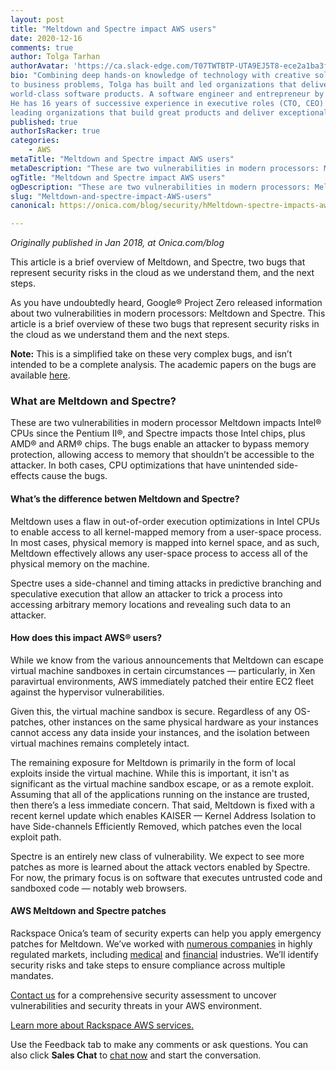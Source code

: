 ```yaml
---
layout: post
title: "Meltdown and Spectre impact AWS users"
date: 2020-12-16
comments: true
author: Tolga Tarhan
authorAvatar: 'https://ca.slack-edge.com/T07TWTBTP-UTA9EJ5T8-ece2a1ba3f39-512'
bio: "Combining deep hands-on knowledge of technology with creative solutions 
to business problems, Tolga has built and led organizations that deliver 
world-class software products. A software engineer and entrepreneur by trade, 
He has 16 years of successive experience in executive roles (CTO, CEO) 
leading organizations that build great products and deliver exceptional services."
published: true
authorIsRacker: true
categories:
    - AWS
metaTitle: "Meltdown and Spectre impact AWS users"
metaDescription: "These are two vulnerabilities in modern processors: Meltdown impacts Intel CPUs and Spectre impacts Intel chips, plus AMD and ARM chips. The bugs enable an attacker to bypass memory protection, allowing access to memory that shouldn’t be accessible to the attacker."
ogTitle: "Meltdown and Spectre impact AWS users"
ogDescription: "These are two vulnerabilities in modern processors: Meltdown impacts Intel CPUs and Spectre impacts Intel chips, plus AMD and ARM chips. The bugs enable an attacker to bypass memory protection, allowing access to memory that shouldn’t be accessible to the attacker."
slug: "Meltdown-and-spectre-impact-AWS-users"
canonical: https://onica.com/blog/security/hMeltdown-spectre-impacts-aws-users/

---
```


*Originally published in Jan 2018, at Onica.com/blog*

This article is a brief overview of Meltdown, and Spectre, two bugs that represent security risks in the cloud as we understand them, and the next steps.

<!--more-->

As you have undoubtedly heard, Google&reg; Project Zero released information about two vulnerabilities in modern processors: Meltdown and Spectre. This article is a brief overview of these two bugs that represent security risks in the cloud as we understand them and the next steps.

**Note:** This is a simplified take on these very complex bugs, and isn’t intended to be a complete analysis. The academic papers on the bugs are available [here](httpsMeltdownattack.com/).


### What are Meltdown and Spectre?

These are two vulnerabilities in modern processor Meltdown impacts Intel&reg; CPUs since the Pentium II&reg;, and Spectre impacts those Intel chips, plus AMD&reg; and ARM&reg; chips. The bugs enable an attacker to bypass memory protection, allowing access to memory that shouldn’t be accessible to the attacker. In both cases, CPU optimizations that have unintended side-effects cause the bugs.

#### What’s the difference betwen Meltdown and Spectre?

Meltdown uses a flaw in out-of-order execution optimizations in Intel CPUs to enable access to all kernel-mapped memory from a user-space process. In most cases, physical memory is mapped into kernel space, and as such, Meltdown effectively allows any user-space process to access all of the physical memory on the machine.

Spectre uses a side-channel and timing attacks in predictive branching and speculative execution that allow an attacker to trick a process into accessing arbitrary memory locations and revealing such data to an attacker.

#### How does this impact AWS&reg; users?

While we know from the various announcements that Meltdown can escape virtual machine sandboxes in certain circumstances &mdash; particularly, in Xen paravirtual environments, AWS immediately patched their entire EC2 fleet against the hypervisor vulnerabilities.

Given this, the virtual machine sandbox is secure. Regardless of any OS-patches, other instances on the same physical hardware as your instances cannot access any data inside your instances, and the isolation between virtual machines remains completely intact.

The remaining exposure for Meltdown is primarily in the form of local exploits inside the virtual machine. While this is important, it isn't as significant as the virtual machine sandbox escape, or as a remote exploit. Assuming that all of the applications running on the instance are trusted, then there’s a less immediate concern. That said, Meltdown is fixed with a recent kernel update which enables KAISER &mdash; Kernel Address Isolation to have Side-channels Efficiently Removed, which patches even the local exploit path.

Spectre is an entirely new class of vulnerability. We expect to see more patches as more is learned about the attack vectors enabled by Spectre. For now, the primary focus is on software that executes untrusted code and sandboxed code &mdash; notably web browsers.

#### AWS Meltdown and Spectre patches

Rackspace Onica’s team of security experts can help you apply emergency patches for Meltdown. We’ve worked with [numerous companies](https://onica.com/case-studies/) in highly regulated markets, including [medical](https://onica.com/case-study/healthrise-solutions/) and [financial](https://onica.com/case-study/kasasa/) industries. We’ll identify security risks and take steps to ensure compliance across multiple mandates.

[Contact us](https://onica.com/contact/) for a comprehensive security assessment to uncover vulnerabilities and security threats in your AWS environment.

<a class="cta teal" id="cta" href="https://www.rackspace.com/cloud/aws">Learn more about Rackspace AWS services.</a>

Use the Feedback tab to make any comments or ask questions. You can also click
**Sales Chat** to [chat now](https://www.rackspace.com/) and start the conversation.
